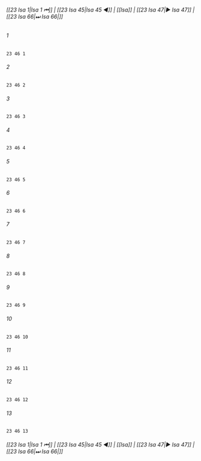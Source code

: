 
###### [[23 Isa 1|Isa 1 ⏮]] | [[23 Isa 45|Isa 45 ◀]] | [[Isa]] | [[23 Isa 47|▶ Isa 47]] | [[23 Isa 66|⏭ Isa 66|]]

###### 1
``` verse
23 46 1 
```
###### 2
``` verse
23 46 2 
```
###### 3
``` verse
23 46 3 
```
###### 4
``` verse
23 46 4 
```
###### 5
``` verse
23 46 5 
```
###### 6
``` verse
23 46 6 
```
###### 7
``` verse
23 46 7 
```
###### 8
``` verse
23 46 8 
```
###### 9
``` verse
23 46 9 
```
###### 10
``` verse
23 46 10 
```
###### 11
``` verse
23 46 11 
```
###### 12
``` verse
23 46 12 
```
###### 13
``` verse
23 46 13 
```

###### [[23 Isa 1|Isa 1 ⏮]] | [[23 Isa 45|Isa 45 ◀]] | [[Isa]] | [[23 Isa 47|▶ Isa 47]] | [[23 Isa 66|⏭ Isa 66|]]

